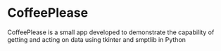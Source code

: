 # CoffeePlease
CoffeePlease is a small app developed to demonstrate the capability of getting and acting on data using tkinter and smptlib in Python
